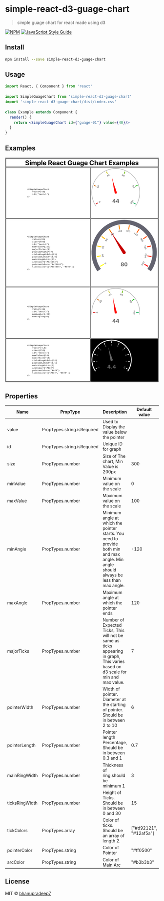 # simple-react-d3-guage-chart

> simple guage chart for react made using d3

[![NPM](https://img.shields.io/npm/v/simple-react-d3-guage-chart.svg)](https://www.npmjs.com/package/simple-react-d3-guage-chart) [![JavaScript Style Guide](https://img.shields.io/badge/code_style-standard-brightgreen.svg)](https://standardjs.com)

## Install

```bash
npm install --save simple-react-d3-guage-chart
```

## Usage

```jsx
import React, { Component } from 'react'

import SimpleGuageChart from 'simple-react-d3-guage-chart'
import 'simple-react-d3-guage-chart/dist/index.css'

class Example extends Component {
  render() {
    return <SimpleGuageChart id={"guage-01"} value={40}/>
  }
}
```

## Examples
![simple-react-d3-guage-chart](guageChart.png)

## Properties

| Name            | PropType                    | Description                                                    | Default value          |
|-----------------|-----------------------------|----------------------------------------------------------------|------------------------|
| value           | PropTypes.string.isRequired | Used to Display the value below the pointer                    |                        |
| id              | PropTypes.string.isRequired | Unique ID for graph                                            |                        |
| size            | PropTypes.number            | Size of The chart, Min Value is 200px                          | 300                    |
| minValue        | PropTypes.number            | Minimum value on the scale                                     | 0                      |
| maxValue        | PropTypes.number            | Maximum value on the scale                                     | 100                    |
| minAngle        | PropTypes.number            | Minimum angle at which the pointer starts. You need to provide both min and max angle. Min angle should always be less than max angle.| -120 |
| maxAngle        | PropTypes.number            | Maximum angle at which the pointer ends                        | 120                    |
| majorTicks      | PropTypes.number            | Number of Expected Ticks, This will not be same as ticks appearing in graph, This varies based on d3 scale for min and max value. | 7 |
| pointerWidth    | PropTypes.number            | Width of pointer. Diameter at the starting of pointer. Should be in between 2 to 10| 6  |
| pointerLength   | PropTypes.number            | Pointer length Percentage, Should be in between 0.3 and 1      | 0.7                    |
| mainRingWidth   | PropTypes.number            | Thickness of ring.should be minimum 1                          | 3                      |
| ticksRingWidth  | PropTypes.number            | Height of Ticks. Should be in between 0 and 30                 | 15                     |
| tickColors      | PropTypes.array             | Color of ticks. Should be an array of length 2.                | ["#d92121", "#12af5a"] |
| pointerColor    | PropTypes.string            | Color of Pointer                                               | "#ff0500"              |
| arcColor        | PropTypes.string            | Color of Main Arc                                              | "#b3b3b3"              |

## License

MIT © [bhanupradeep7](https://github.com/bhanupradeep7)
